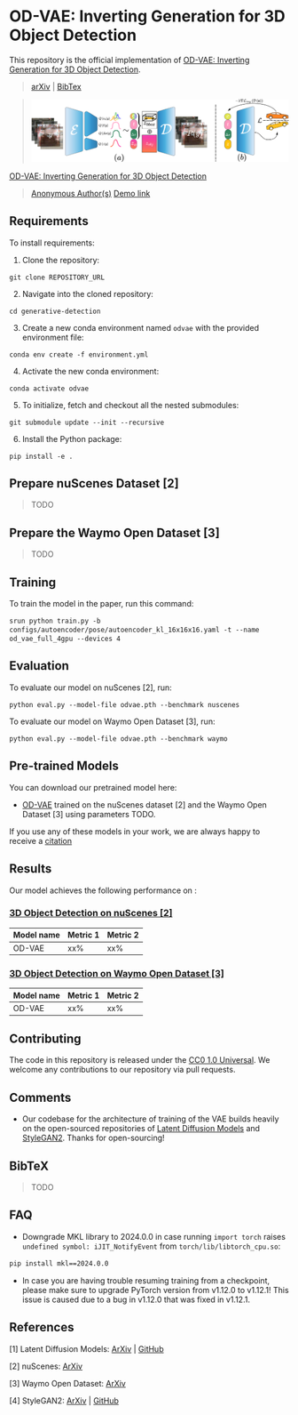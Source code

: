 # OD-VAE: Inverting Generation for 3D Object Detection
This repository is the official implementation of [OD-VAE: Inverting Generation for 3D Object Detection]().

> [arXiv]() | [BibTex](./CITATION.cff)

> ![OD-VAE and Latent Variables of an 3D Object.](./figs/pipeline.png)

[OD-VAE: Inverting Generation for 3D Object Detection]()
> [Anonymous Author(s)]()
> [Demo link]()

## Requirements

To install requirements:

1. Clone the repository:
```setup
git clone REPOSITORY_URL
```
2. Navigate into the cloned repository:
```setup
cd generative-detection
```
3. Create a new conda environment named `odvae` with the provided environment file:
```setup
conda env create -f environment.yml
```
4. Activate the new conda environment:
```setup
conda activate odvae
```

5. To initialize, fetch and checkout all the nested submodules:
```setup
git submodule update --init --recursive
```

6. Install the Python package:
```setup
pip install -e .
```

## Prepare nuScenes Dataset [2]
> TODO

## Prepare the Waymo Open Dataset [3]
> TODO

## Training

To train the model in the paper, run this command:
```train
srun python train.py -b configs/autoencoder/pose/autoencoder_kl_16x16x16.yaml -t --name od_vae_full_4gpu --devices 4
```

## Evaluation

To evaluate our model on nuScenes [2], run:
```eval
python eval.py --model-file odvae.pth --benchmark nuscenes
```

To evaluate our model on Waymo Open Dataset [3], run:
```eval
python eval.py --model-file odvae.pth --benchmark waymo
```

## Pre-trained Models

You can download our pretrained model here:
- [OD-VAE]() trained on the nuScenes dataset [2] and the Waymo Open Dataset [3] using parameters TODO.

If you use any of these models in your work, we are always happy to receive a [citation](CITATION.cff)
## Results

Our model achieves the following performance on :

### [3D Object Detection on nuScenes [2]](https://paperswithcode.com/sota/3d-object-detection-on-nuscenes)

| Model name         | Metric 1        | Metric 2       |
| ------------------ |---------------- | -------------- |
| OD-VAE        |     xx%         |      xx%       |

### [3D Object Detection on Waymo Open Dataset [3]](https://paperswithcode.com/sota/3d-object-detection-on-waymo-vehicle)

| Model name         | Metric 1        | Metric 2       |
| ------------------ |---------------- | -------------- |
| OD-VAE        |     xx%         |      xx%       |


## Contributing
The code in this repository is released under the [CC0 1.0 Universal](LICENSE). We welcome any contributions to our repository via pull requests. 

## Comments
- Our codebase for the architecture of training of the VAE builds heavily on the open-sourced repositories of [Latent Diffusion Models](https://github.com/CompVis/latent-diffusion/tree/a506df5756472e2ebaf9078affdde2c4f1502cd4) and [StyleGAN2](https://github.com/NVlabs/stylegan2-ada-pytorch). Thanks for open-sourcing!

## BibTeX
> TODO

## FAQ
- Downgrade MKL library to 2024.0.0 in case running `import torch` raises `undefined symbol: iJIT_NotifyEvent` from `torch/lib/libtorch_cpu.so`:
```bash
pip install mkl==2024.0.0
```
- In case you are having trouble resuming training from a checkpoint, please make sure to upgrade PyTorch version from v1.12.0 to v1.12.1! This issue is caused due to a bug in v1.12.0 that was fixed in v1.12.1.

## References
[1] Latent Diffusion Models: [ArXiv](https://arxiv.org/abs/2112.10752) | [GitHub](https://github.com/CompVis/latent-diffusion)

[2] nuScenes: [ArXiv](https://arxiv.org/abs/1903.11027)

[3] Waymo Open Dataset: [ArXiv](https://arxiv.org/abs/1912.04838)

[4] StyleGAN2: [ArXiv](https://arxiv.org/abs/2006.06676) | [GitHub](https://github.com/NVlabs/stylegan2-ada-pytorch)
